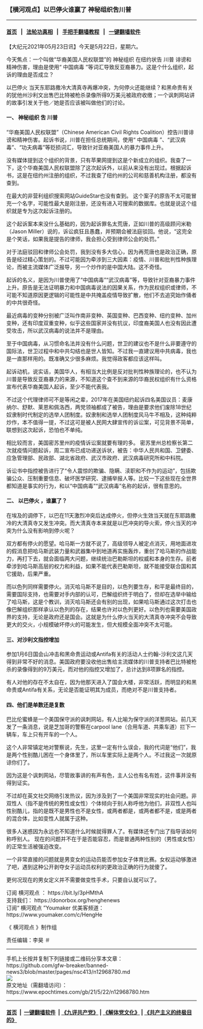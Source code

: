 ### 【横河观点】以巴停火谁赢了 神秘组织吿川普
------------------------

#### [首页](https://github.com/gfw-breaker/banned-news3/blob/master/README.md) &nbsp;&nbsp;|&nbsp;&nbsp; [法轮功真相](https://github.com/begood0513/basic/blob/master/README.md)  &nbsp;&nbsp;|&nbsp;&nbsp; [手把手翻墙教程](https://github.com/gfw-breaker/guides/wiki)  &nbsp;&nbsp;|&nbsp;&nbsp; [一键翻墙软件](https://github.com/gfw-breaker/nogfw/blob/master/README.md)  



<div><p>
 【大纪元2021年05月23日讯】今天是5月22日，星期六。
</p>
<p>
 今天焦点：一个叫做“华裔美国人民权联盟”的
 <ok href="https://www.epochtimes.com/gb/tag/%E7%A5%9E%E7%A7%98%E7%BB%84%E7%BB%87.html">
  神秘组织
 </ok>
 在纽约状告
 <ok href="https://www.epochtimes.com/gb/tag/%E5%B7%9D%E6%99%AE.html">
  川普
 </ok>
 诽谤和精神伤害，理由是使用“
 <ok href="https://www.epochtimes.com/gb/tag/%E4%B8%AD%E5%9B%BD%E7%97%85%E6%AF%92.html">
  中国病毒
 </ok>
 ”等词汇导致反亚裔暴力。这是个什么组织，起诉的理由是否成立？
</p>
<p>
 <ok href="https://www.epochtimes.com/gb/tag/%E4%BB%A5%E5%B7%B4%E5%81%9C%E7%81%AB.html">
  以巴停火
 </ok>
 当天东耶路撒冷大清真寺再爆冲突，为何停火还能继续？和黑命贵有关的犹他州沙利文出售巴比特被枪杀录像所得9万美元被政府收缴；一个讽刺网站讲的故事引发关于他／她是否应该被叫做他们的讨论。
</p>
<p>
 <center>
  <center>
  </center>
 </center>
</p>
<h4>
 一、
 <ok href="https://www.epochtimes.com/gb/tag/%E7%A5%9E%E7%A7%98%E7%BB%84%E7%BB%87.html">
  神秘组织
 </ok>
 吿
 <ok href="https://www.epochtimes.com/gb/tag/%E5%B7%9D%E6%99%AE.html">
  川普
 </ok>
</h4>
<p>
 “华裔美国人民权联盟”（Chinese American Civil Rights Coalition）控告川普诽谤和精神伤害。起诉书说，川普在担任总统期间，使用“
 <ok href="https://www.epochtimes.com/gb/tag/%E4%B8%AD%E5%9B%BD%E7%97%85%E6%AF%92.html">
  中国病毒
 </ok>
 ”、“武汉病毒”、“功夫病毒”等贬损词汇，导致针对亚裔美国人的暴力事件上升。
</p>
<p>
 没有媒体提到这个组织的背景，只有苹果网提到这是个新成立的组织。我查了一下，这个华裔美国人民权联盟除了这次起诉外，以前从来没有出现过。根据起诉书，这是在纽约州注册的组织，不过我查了纽约州的公司和慈善机构注册，都没有查到。
</p>
<p>
 在最大的非营利组织搜索网站GuideStar也没有查到。 这个案子的原告不太可能冒充一个名字，可能性最大是刚注册，还没有进入可搜索的数据库。也就是说这个组织就是专为这次起诉注册的。
</p>
<p>
 这个起诉案本来没什么基础的，因为起诉罪名太荒唐，正如川普的高级顾问米勒（Jason Miller）说的，诉讼疯狂且愚蠢，并预期会被法庭驳回。他说，“这完全是个笑话，如果我是提告的律师，我会担心受到律师公会的处罚。”
</p>
<p>
 对于法庭驳回和律师公会处罚，我到没有多大信心，因为再荒唐也是政治正确，原告是经过精心策划的。不过可能因为牵涉到三大因素：疫情、川普和批判性种族理论，而被主流媒体广泛报导，另一个炒作的是中国大陆。这不奇怪。
</p>
<p>
 起诉的名义，是因为川普使用了“中国病毒”“武汉病毒”等，导致针对亚裔暴力事件上升。原告是无法证明暴力和中国病毒说法的因果关系，作为民权组织或律师，不可能不知道原因更逻辑的可能性是中共掩盖疫情导致扩散，他们不去追究始作俑者的中共很奇怪。
</p>
<p>
 最近病毒的变种分别被广泛叫作南非变种、英国变种、巴西变种、纽约变种、加州变种，还有印度双重变种，似乎这些国家并没有抗议，印度裔美国人也没有因此遭受攻击，所以武汉病毒的说法并不是理由。
</p>
<p>
 至于中国病毒，从习惯命名法并没有什么问题，世卫的建议也不是什么非要遵守的国际法，世卫过程中和中共勾结也是世人皆知。不过我一直建议用中共病毒，我也是一直那样用的。既准确又少很多麻烦。我觉得政客都应该这样叫。
</p>
<p>
 起诉动机，说实话，美国华人，有相当大比例是反对批判性种族理论的，也不认为川普是导致反亚裔暴力的来源，不知道这个查不到来源的华裔民权组织有什么资格宣布代表华裔美国人起诉，至少不能代表我。
</p>
<p>
 不过这个代理律师可不是等闲之辈，2017年在美国纽约起诉四名美国议员：麦康纳尔、舒默、莱恩和佩洛西，两党领袖都成了被告，理由是要求他们废除18世纪奴隶制时代制定的选举人团制度。奴隶制和选举人团制度风马牛不相及，这种纯粹炒作，本不值得一提，不过这可是被人民网大肆宣传的诉讼案，可见背景不简单，联想到这次起诉，恐怕也不单纯。
</p>
<p>
 相比较而言，美国密苏里州的疫情诉讼案就要有理的多。 密苏里州总检察长第二次就疫情问题起诉，周二宣布已成功递送诉状，被告：中华人民共和国、卫健委、应急管理部、民政部、湖北省政府、武汉市政府、武汉病毒研究所和中科院。
</p>
<p>
 诉讼书中指控被告进行了“令人震惊的欺骗、隐瞒、渎职和不作为的运动”，包括欺骗公众、压制重要信息、破坏医学研究、逮捕举报人等。比较一下这些现在全世界都知道是事实的行为，和以“中国病毒”“武汉病毒”名称的起诉，很有意思的。
</p>
<h4>
 二、
 <ok href="https://www.epochtimes.com/gb/tag/%E4%BB%A5%E5%B7%B4%E5%81%9C%E7%81%AB.html">
  以巴停火
 </ok>
 ，谁赢了？
</h4>
<p>
 在埃及的调停下，以巴在11天激烈冲突后达成停火，但停火生效当天就在东耶路撒冷的大清真寺又发生冲突。而大清真寺本来就是以巴冲突的导火索，停火当天的冲突为什么没有影响到停火呢？
</p>
<p>
 双方都有停火的愿望。哈马斯一方就不说了，高级领导人被定点消灭，用地面进攻的假消息把哈马斯武装力量和武器集中到地道再实施轰炸，重创了哈马斯的作战能力，再打下去，就会面临两大问题，继续统治巴勒斯坦的权威和本身的生存。前者牵涉到哈马斯高层的权力和利益，如果不能代表巴勒斯坦，就不能接受联合国和其它援助，后果严重。
</p>
<p>
 而以色列同样需要停火。消灭哈马斯不是目的，以色列要生存，和平是最终目的，需要国际支持，也需要对手内部的认可，巴解组织终于明白了，但却在选举中输给了哈马斯，这是个教训，消灭哈马斯还会有别的出现，如果哈马斯通过这次打击也像巴解组织那样承认以色列的存在，结果也许对以色列更好。以色列也需要美国政界的支持，无论是政府还是国会。这就是为什么停火当天的大清真寺冲突不会导致更大的交火，小规模破坏停火的可能发生，但大规模全面冲突不太可能。
</p>
<h4>
 三、对沙利文指控增加
</h4>
<p>
 参加1月6日国会山冲击和黑命贵运动或Antifa有关的活动人士约翰-沙利文这几天得到非常不好的消息。美国政府要没收他出售给主流媒体的川普支持者巴比特被枪杀的录像得到的9万美元，而对他的指控又增加了，总计达到8项罪名的指控。
</p>
<p>
 有人对他的存在不太自在，因为他那天进入了国会大楼，非常活跃，而明显的和黑命贵或Antifa有关系，无论是否能证明其为成员，而绝对不是川普支持者。
</p>
<h4>
 四、他们是单数还是复数
</h4>
<p>
 巴比伦蜜蜂是一个美国保守派的讽刺网站，有人比喻为保守派的洋葱网站。前几天发了一条消息，说是芝加哥的警察在carpool lane（合用车道、共乘车道）拦下一辆车，车上只有开车的一个人。
</p>
<p>
 这个人非常镇定地对警察说，先生，这里一定有什么误会，我的代词是“他们”，我是两个性别酷儿困在一个身体里了，所以车里实际上是两个人。不过我这一次就原谅你们了。
</p>
<p>
 因为这是个讽刺网站，尽管故事讲的有声有色，主人公也有名有姓，这件事并没有得到证实。
</p>
<p>
 不过却在英文社交网络引发热议，因为涉及到了一个美国非常现实的社会问题。非双性人（指不是传统的男性或女性）个体倾向于别人称呼他为他们，非双性人也叫性别酷儿，指的是既不是男性也不是女性，或两者都是，或两者都不是，或是两者的混合体，比如变性人就属于这种。
</p>
<p>
 很多人迷惑因为永远也不知道什么时候就得罪人了。有媒体还专门出了指导该如何称呼别人。 现在的问题并不在于是否能容忍，而是普通两种性别的（男性或女性）的正常生活被强迫改变。
</p>
<p>
 一个非常直接的问题就是男变女的运动员能否参加女子体育比赛。女权运动够激进了吧，遇到这种公开剥夺女子运动员权利的更政治正确的行为就傻了。
</p>
<p>
 更何况现在的男女定义并不需要做变性手术，只要自认就可以了。
</p>
<p>
 订阅
 <ok href="https://www.epochtimes.com/gb/tag/%E6%A8%AA%E6%B2%B3%E8%A7%82%E7%82%B9.html">
  横河观点
 </ok>
 ：
 <ok href="https://bit.ly/3pHMthA">
  https://bit.ly/3pHMthA
 </ok>
 <br/>
 支持我们：
 <ok href="https://donorbox.org/henghenews">
  https://donorbox.org/henghenews
 </ok>
 <br/>
 订阅“
 <ok href="https://www.epochtimes.com/gb/tag/%E6%A8%AA%E6%B2%B3%E8%A7%82%E7%82%B9.html">
  横河观点
 </ok>
 ”Youmaker 优美客频道：
 <br/>
 <ok href="https://www.youmaker.com/c/HengHe">
  https://www.youmaker.com/c/HengHe
 </ok>
</p>
<p>
 《
 <ok href="https://www.epochtimes.com/gb/tag/%E6%A8%AA%E6%B2%B3%E8%A7%82%E7%82%B9.html">
  横河观点
 </ok>
 》制作组
</p>
<p>
 责任编辑：李昊 ＃
</p>
</div>
<hr/>
手机上长按并复制下列链接或二维码分享本文章：<br/>
https://github.com/gfw-breaker/banned-news3/blob/master/pages/nsc413/n12968780.md <br/>
<a href='https://github.com/gfw-breaker/banned-news3/blob/master/pages/nsc413/n12968780.md'><img src='https://github.com/gfw-breaker/banned-news3/blob/master/pages/nsc413/n12968780.md.png'/></a> <br/>
原文地址（需翻墙访问）：https://www.epochtimes.com/gb/21/5/22/n12968780.htm


------------------------
#### [首页](https://github.com/gfw-breaker/banned-news3/blob/master/README.md) &nbsp;|&nbsp; [一键翻墙软件](https://github.com/gfw-breaker/nogfw/blob/master/README.md) &nbsp;| [《九评共产党》](https://github.com/gfw-breaker/9ping.md/blob/master/README.md#九评之一评共产党是什么) | [《解体党文化》](https://github.com/gfw-breaker/jtdwh.md/blob/master/README.md) | [《共产主义的终极目的》](https://github.com/gfw-breaker/gczydzjmd.md/blob/master/README.md)


<img src='http://gfw-breaker.win/banned-news3/pages/nsc413/n12968780.md' width='0px' height='0px'/>